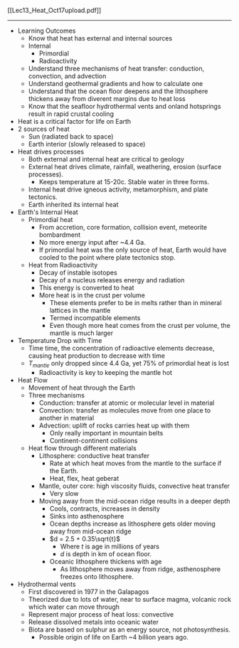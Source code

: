 [[Lec13_Heat_Oct17upload.pdf]]

---

- Learning Outcomes
	- Know that heat has external and internal sources
	- Internal
		- Primordial
		- Radioactivity
	- Understand  three mechanisms of heat transfer: conduction, convection, and advection
	- Understand geothermal gradients and how to calculate one
	- Understand that the ocean floor deepens and the lithosphere thickens away from diverent margins due to heat loss
	- Know that the seafloor hydrothermal vents and onland hotsprings result in rapid crustal cooling
- Heat is a critical factor for life on Earth
- 2 sources of heat
	- Sun (radiated back to space)
	- Earth interior (slowly released to space)
- Heat drives processes
	- Both external and internal heat are critical to geology
	- External heat drives climate, rainfall, weathering, erosion (surface processes).
		- Keeps temperature at 15-20c. Stable water in three forms.
	- Internal heat drive igneous activity, metamorphism, and plate tectonics.
	- Earth inherited its internal heat
- Earth's Internal Heat
	- Primordial heat
		- From accretion, core formation, collision event, meteorite bombardment
		- No more energy input after ~4.4 Ga.
		- If primordial heat was the only source of heat, Earth would have cooled to the point where plate tectonics stop.
	- Heat from Radioactivity
		- Decay of instable isotopes
		- Decay of a nucleus releases energy and radiation
		- This energy is converted to heat
		- More heat is in the crust per volume
			- These elements prefer to be in melts rather than in mineral lattices in the mantle
			- Termed incompatible elements
			- Even though more heat comes from the crust per volume, the mantle is much larger
- Temperature Drop with Time
	- Time time, the concentration of radioactive elements decrease, causing heat production to decrease with time
	- $T_{mantle}$ only dropped since 4.4 Ga, yet 75% of primordial heat is lost
		- Radioactivity is key to keeping the mantle hot
- Heat Flow
	- Movement of heat through the Earth
	- Three mechanisms
		- Conduction: transfer at atomic or molecular level in material
		- Convection: transfer as molecules move from one place to another in material
		- Advection: uplift of rocks carries heat up with them
			- Only really important in mountain belts
			- Continent-continent collisions
	- Heat flow through different materials
		- Lithosphere: conductive heat transfer
			- Rate at which heat moves from the mantle to the surface if the Earth.
			- Heat, flex, heat geberat
		- Mantle, outer core: high viscosity fluids, convective heat transfer
			- Very slow
		- Moving away from the mid-ocean ridge results in a deeper depth
			- Cools, contracts, increases in density
			- Sinks into asthenosphere
			- Ocean depths increase as lithosphere gets older moving away from mid-ocean ridge
			- $d = 2.5 + 0.35\sqrt{t}$
				- Where $t$ is age in millions of years
				- $d$ is depth in km of ocean floor.
			- Oceanic lithosphere thickens with age
				- As lithosphere moves away from ridge, asthenosphere freezes onto lithosphere.
- Hydrothermal vents
	- First discovered in 1977 in the Galapagos
	- Theorized due to lots of water, near to surface magma, volcanic rock which water can move through
	- Represent major process of heat loss: convective
	- Release dissolved metals into oceanic water
	- Biota are based on sulphur as an energy source, not photosynthesis.
		- Possible origin of life on Earth ~4 billion years ago.